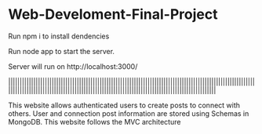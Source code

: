 # Web-Develoment-Final-Project
Run npm i to install dendencies

Run node app to start the server.

Server will run on http://localhost:3000/

|||||||||||||||||||||||||||||||||||||||||||||||||||||||||||||||||||||||||||||||||||||||||||||||||||||||||||||||||||||||||||||||||||||||||||||||||||||||||||||||||||||||||||||||||||||||||||||||||||||||

This website allows authenticated users to create posts to connect with others.
User and connection post information are stored using Schemas in MongoDB.
This website follows the MVC architecture 
